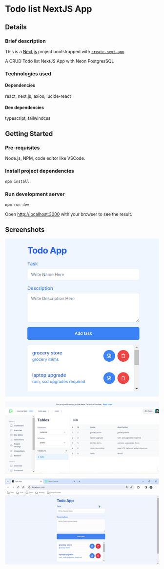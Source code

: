 # Todo list NextJS App

## Details

### Brief description

This is a [Next.js](https://nextjs.org/) project bootstrapped with [`create-next-app`](https://github.com/vercel/next.js/tree/canary/packages/create-next-app).

A CRUD Todo list NextJS App with Neon PostgresSQL

### Technologies used

#### Dependencies

react, next.js, axios, lucide-react

#### Dev dependencies

typescript, tailwindcss

## Getting Started

### Pre-requisites

Node.js, NPM, code editor like VSCode.

### Install project dependencies

```bash
npm install
```

### Run development server

```bash
npm run dev
```

Open [http://localhost:3000](http://localhost:3000) with your browser to see the result.

## Screenshots

![application interface](https://raw.githubusercontent.com/usamyismy7/generative-ai-projects/master/project-2_todo-list-full-stack-nextjs-fastapi/project_1/client/assets/image.png)

![database](https://raw.githubusercontent.com/usamyismy7/generative-ai-projects/master/project-2_todo-list-full-stack-nextjs-fastapi/project_1/client/assets/image2.png)

![video](https://raw.githubusercontent.com/usamyismy7/generative-ai-projects/master/project-2_todo-list-full-stack-nextjs-fastapi/project_1/client/assets/video.gif)

